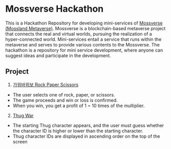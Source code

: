 # Mossverse Hackathon

This is a Hackathon Repository for developing mini-services of [Mossverse (Mossland Metaverse)](https://github.com/mossland/mossland-metaverse). Mossverse is a blockchain-based metaverse project that connects the real and virtual worlds, pursuing the realization of a hyper-connected world. Mini-services entail a service that runs within the metaverse and serves to provide various contents to the Mossverse. The hackathon is a repository for mini service development, where anyone can suggest ideas and participate in the development.

## Project
1. [가위바위보 Rock Paper Scissors](RockPaperScissors/README.md)
  - The user selects one of rock, paper, or scissors.
  - The game proceeds and win or loss is confirmed.
  - When you win, you get a profit of 1 ~ 10 times of the multiplier.
2. [Thug War](thug_war/README.md)
  - The starting Thug character appears, and the user must guess whether the character ID is higher or lower than the starting character.
  - Thug character IDs are displayed in ascending order on the top of the screen
